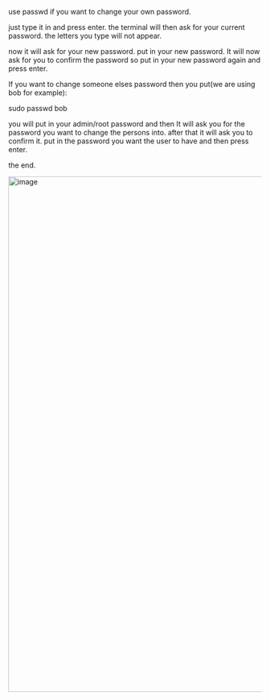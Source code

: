 use passwd if you want to change your own password.

just type it in and press enter. the terminal will then ask for your current password. the letters you type will not appear.

now it will ask for your new password. put in your new password. It will now ask for you to confirm the password so put in your new password again and press enter.

If you want to change someone elses password then you put(we are using bob for example):

sudo passwd bob

you will put in your admin/root password and then It will ask you for the password you want to change the persons into. after that it will ask you to confirm it. put in the password you want the user to have and then press enter.

the end.

<img width="1024" height="1024" alt="image" src="https://github.com/user-attachments/assets/93db873a-91be-4cee-b687-5b6bcf085dd2" />
